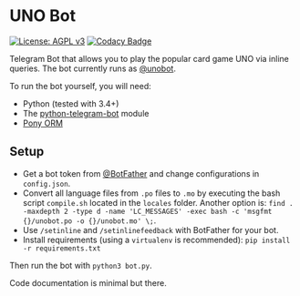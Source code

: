 # UNO Bot

[![License: AGPL v3](https://img.shields.io/badge/License-AGPL%20v3-blue.svg)](./LICENSE)
[![Codacy Badge](https://api.codacy.com/project/badge/Grade/0d29a306f9ea4fbc94a2a28f9f52141c)](https://www.codacy.com/app/J4RV/mau_mau_bot?utm_source=github.com&amp;utm_medium=referral&amp;utm_content=J4RV/mau_mau_bot&amp;utm_campaign=Badge_Grade)

Telegram Bot that allows you to play the popular card game UNO via inline queries. The bot currently runs as [@unobot](http://telegram.me/unobot).

To run the bot yourself, you will need: 
- Python (tested with 3.4+)
- The [python-telegram-bot](https://github.com/python-telegram-bot/python-telegram-bot) module
- [Pony ORM](https://ponyorm.com/)

## Setup
- Get a bot token from [@BotFather](http://telegram.me/BotFather) and change configurations in `config.json`.
- Convert all language files from `.po` files to `.mo` by executing the bash script `compile.sh` located in the `locales` folder.
  Another option is: `find . -maxdepth 2 -type d -name 'LC_MESSAGES' -exec bash -c 'msgfmt {}/unobot.po -o {}/unobot.mo' \;`.
- Use `/setinline` and `/setinlinefeedback` with BotFather for your bot.
- Install requirements (using a `virtualenv` is recommended): `pip install -r requirements.txt`

Then run the bot with `python3 bot.py`.

Code documentation is minimal but there.

